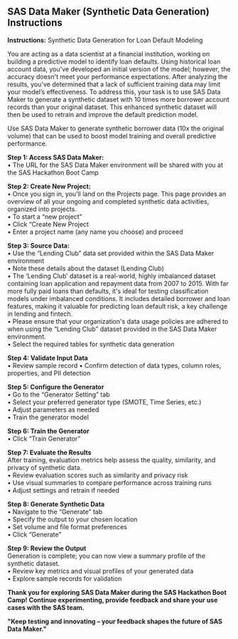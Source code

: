 ## SAS Data Maker (Synthetic Data Generation) Instructions


**Instructions:** Synthetic Data Generation for Loan Default Modeling

You are acting as a data scientist at a financial institution, working on building a predictive model to identify loan defaults. Using historical loan account data, you've developed an initial version of the model; however, the accuracy doesn't meet your performance expectations.
After analyzing the results, you've determined that a lack of sufficient training data may limit your model’s effectiveness. To address this, your task is to use SAS Data Maker to generate a synthetic dataset with 10 times more borrower account records than your original dataset. This enhanced synthetic dataset will then be used to retrain and improve the default prediction model.

Use SAS Data Maker to generate synthetic borrower data (10x the original volume) that can be used to boost model training and overall predictive performance.

**Step 1: Access SAS Data Maker:**  
•	The URL for the SAS Data Maker environment will be shared with you at the SAS Hackathon Boot Camp  

**Step 2: Create New Project:**    
•   Once you sign in, you’ll land on the Projects page. This page provides an overview of all your ongoing and completed synthetic data activities, organized into projects.  
•	To start a “new project”    
      •	Click “Create New Project  
      •	Enter a project name (any name you choose) and proceed  

**Step 3: Source Data:**    
•	Use the “Lending Club” data set provided within the SAS Data Maker environment  
•	Note these details about the dataset (Lending Club)  
•	The ‘Lending Club’ dataset is a real-world, highly imbalanced dataset containing loan application and repayment data from 2007 to 2015. With far more fully paid loans than defaults, it's ideal for testing classification models under imbalanced conditions. It includes detailed borrower and loan features, making it valuable for predicting loan default risk, a key challenge in lending and fintech.  
•	Please ensure that your organization's data usage policies are adhered to when using the “Lending Club” dataset provided in the SAS Data Maker environment.  
•	Select the required tables for synthetic data generation  

**Step 4: Validate Input Data**  
•	Review sample record 
•	Confirm detection of data types, column roles, properties, and PII detection  

**Step 5: Configure the Generator**  
•	Go to the “Generator Setting” tab  
•	Select your preferred generator type (SMOTE, Time Series, etc.)   
•	Adjust parameters as needed  
•	Train the generator model  

**Step 6: Train the Generator**  
•	Click “Train Generator”    

**Step 7: Evaluate the Results**  
After training, evaluation metrics help assess the quality, similarity, and privacy of synthetic data.  
•	Review evaluation scores such as similarity and privacy risk  
•	Use visual summaries to compare performance across training runs  
•	Adjust settings and retrain if needed  

**Step 8: Generate Synthetic Data**  
•	Navigate to the “Generate” tab  
•	Specify the output to your chosen location  
•	Set volume and file format preferences  
•	Click “Generate”  

**Step 9: Review the Output**  
Generation is complete; you can now view a summary profile of the synthetic dataset.  
•	Review key metrics and visual profiles of your generated data  
•	Explore sample records for validation​


**Thank you for exploring SAS Data Maker during the SAS Hackathon Boot Camp! Continue experimenting, provide feedback and share your use cases with the SAS team.**

 **"Keep testing and innovating – your feedback shapes the future of SAS Data Maker."**


